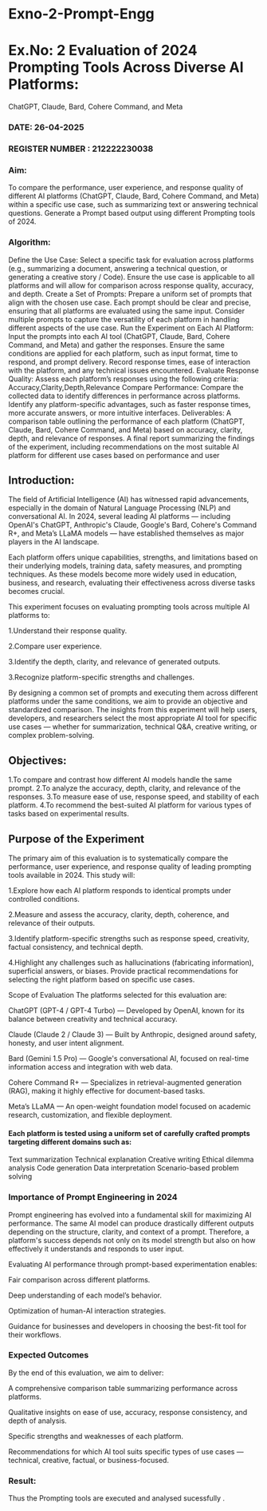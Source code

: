 # Exno-2-Prompt-Engg

# Ex.No: 2 	Evaluation of 2024 Prompting Tools Across Diverse AI Platforms: 
ChatGPT, Claude, Bard, Cohere Command, and Meta 
### DATE: 26-04-2025                                                                            
### REGISTER NUMBER : 212222230038 
 
### Aim:
To compare the performance, user experience, and response quality of different AI platforms (ChatGPT, Claude, Bard, Cohere Command, and Meta) within a specific use case, such as summarizing text or answering technical questions. Generate a Prompt based output using different Prompting tools of 2024.

### Algorithm:
Define the Use Case:
Select a specific task for evaluation across platforms (e.g., summarizing a document, answering a technical question, or generating a creative story / Code).
Ensure the use case is applicable to all platforms and will allow for comparison across response quality, accuracy, and depth.
Create a Set of Prompts:
Prepare a uniform set of prompts that align with the chosen use case.
Each prompt should be clear and precise, ensuring that all platforms are evaluated using the same input.
Consider multiple prompts to capture the versatility of each platform in handling different aspects of the use case.
Run the Experiment on Each AI Platform:
Input the prompts into each AI tool (ChatGPT, Claude, Bard, Cohere Command, and Meta) and gather the responses.
Ensure the same conditions are applied for each platform, such as input format, time to respond, and prompt delivery.
Record response times, ease of interaction with the platform, and any technical issues encountered.
Evaluate Response Quality:
Assess each platform’s responses using the following criteria: Accuracy,Clarity,Depth,Relevance 
Compare Performance:
Compare the collected data to identify differences in performance across platforms.
Identify any platform-specific advantages, such as faster response times, more accurate answers, or more intuitive interfaces.
Deliverables:
A comparison table outlining the performance of each platform (ChatGPT, Claude, Bard, Cohere Command, and Meta) based on accuracy, clarity, depth, and relevance of responses.
A final report summarizing the findings of the experiment, including recommendations on the most suitable AI platform for different use cases based on performance and user 

## Introduction:
The field of Artificial Intelligence (AI) has witnessed rapid advancements, especially in the domain of Natural Language Processing (NLP) and conversational AI. In 2024, several leading AI platforms — including OpenAI's ChatGPT, Anthropic's Claude, Google's Bard, Cohere's Command R+, and Meta’s LLaMA models — have established themselves as major players in the AI landscape.

Each platform offers unique capabilities, strengths, and limitations based on their underlying models, training data, safety measures, and prompting techniques. As these models become more widely used in education, business, and research, evaluating their effectiveness across diverse tasks becomes crucial.

This experiment focuses on evaluating prompting tools across multiple AI platforms to:

   1.Understand their response quality.
   
   2.Compare user experience.
   
   3.Identify the depth, clarity, and relevance of generated outputs.
   
   3.Recognize platform-specific strengths and challenges.

   By designing a common set of prompts and executing them across different platforms under the same conditions, we aim to provide an objective and standardized comparison. The insights from this experiment will     help users, developers, and researchers select the most appropriate AI tool for specific use cases — whether for summarization, technical Q&A, creative writing, or complex problem-solving.

## Objectives:
   1.To compare and contrast how different AI models handle the same prompt.
   2.To analyze the accuracy, depth, clarity, and relevance of the responses.
   3.To measure ease of use, response speed, and stability of each platform.
   4.To recommend the best-suited AI platform for various types of tasks based on experimental results.
   
## Purpose of the Experiment
   The primary aim of this evaluation is to systematically compare the performance, user experience, and response quality of leading prompting tools available in 2024.
   This study will:
   
   1.Explore how each AI platform responds to identical prompts under controlled conditions.
     
   2.Measure and assess the accuracy, clarity, depth, coherence, and relevance of their outputs.
     
   3.Identify platform-specific strengths such as response speed, creativity, factual consistency, and technical depth.
   
   4.Highlight any challenges such as hallucinations (fabricating information), superficial answers, or biases.
   Provide practical recommendations for selecting the right platform based on specific use cases.
     
Scope of Evaluation
The platforms selected for this evaluation are:

   ChatGPT (GPT-4 / GPT-4 Turbo) — Developed by OpenAI, known for its balance between creativity and technical accuracy.
   
   Claude (Claude 2 / Claude 3) — Built by Anthropic, designed around safety, honesty, and user intent alignment.
   
   Bard (Gemini 1.5 Pro) — Google's conversational AI, focused on real-time information access and integration with web data.
   
   Cohere Command R+ — Specializes in retrieval-augmented generation (RAG), making it highly effective for document-based tasks.
   
   Meta’s LLaMA — An open-weight foundation model focused on academic research, customization, and flexible deployment.
   
 #### Each platform is tested using a uniform set of carefully crafted prompts targeting different domains such as:
 
   Text summarization
   Technical explanation
   Creative writing
   Ethical dilemma analysis
   Code generation
   Data interpretation
   Scenario-based problem solving

### Importance of Prompt Engineering in 2024

Prompt engineering has evolved into a fundamental skill for maximizing AI performance. The same AI model can produce drastically different outputs depending on the structure, clarity, and context of a prompt.
Therefore, a platform's success depends not only on its model strength but also on how effectively it understands and responds to user input.

Evaluating AI performance through prompt-based experimentation enables:

Fair comparison across different platforms.

Deep understanding of each model’s behavior.

Optimization of human-AI interaction strategies.

Guidance for businesses and developers in choosing the best-fit tool for their workflows.

### Expected Outcomes

By the end of this evaluation, we aim to deliver:

A comprehensive comparison table summarizing performance across platforms.

Qualitative insights on ease of use, accuracy, response consistency, and depth of analysis.

Specific strengths and weaknesses of each platform.

Recommendations for which AI tool suits specific types of use cases — technical, creative, factual, or business-focused.

### Result:
Thus the Prompting tools are executed and analysed sucessfully .

